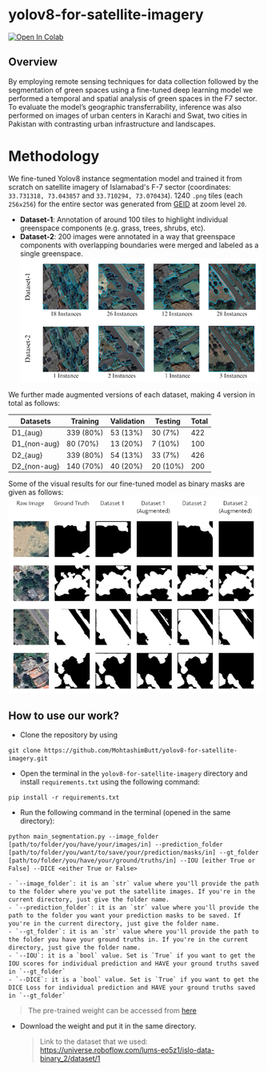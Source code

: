 # yolov8-for-satellite-imagery
[![Open In Colab](https://colab.research.google.com/assets/colab-badge.svg)](https://colab.research.google.com/github/MohtashimButt/yolov8-for-satellite-imagery/blob/master/main_segmentation.ipynb)
## Overview
By employing remote sensing techniques for data collection followed by the segmentation of green spaces using a fine-tuned deep learning model we performed a temporal and spatial analysis of green spaces in the F7 sector. To evaluate the model’s geographic transferrability, inference was also performed on images of urban centers in Karachi and Swat, two cities in Pakistan with contrasting urban infrastructure and landscapes.

# Methodology
We fine-tuned Yolov8 instance segmentation model and trained it from scratch on satellite imagery of Islamabad's F-7 sector (coordinates: `33.731318, 73.043857` and `33.710294, 73.070434`). 1240 `.png` tiles (each `256x256`) for the entire sector was generated from [GEID](https://www.allmapsoft.com/geid/) at zoom level `20`. 
- **Dataset-1**: Annotation of around 100 tiles to highlight individual greenspace components (e.g. grass, trees, shrubs, etc).
- **Dataset-2**: 200 images were annotated in a way that greenspace components with overlapping boundaries were merged and labeled as a single greenspace. 
![annotations](https://github.com/MohtashimButt/yolov8-for-satellite-imagery/blob/master/Assets/t1.png)
  
We further made augmented versions of each dataset, making 4 version in total as follows:  


Datasets | Training | Validation | Testing | Total |
--- | --- | --- | --- |--- |
 D1_{aug}      | 339 (80%) | 53 (13%)   | 30 (7%) | 422|
 D1_{non-aug}  | 80 (70%)  | 13 (20%)   | 7 (10%) | 100|
 D2_{aug}      | 339 (80%) | 54 (13%)   | 33 (7%) | 426|
 D2_{non-aug}  | 140 (70%) | 40 (20%)   | 20 (10%)| 200|

Some of the visual results for our fine-tuned model as binary masks are given as follows:    
![islo](https://github.com/MohtashimButt/yolov8-for-satellite-imagery/blob/master/Assets/islo.png)


## How to use our work?
- Clone the repository by using
```
git clone https://github.com/MohtashimButt/yolov8-for-satellite-imagery.git
```
- Open the terminal in the `yolov8-for-satellite-imagery` directory and install `requirements.txt` using the following command:
```
pip install -r requirements.txt
```
- Run the following command in the terminal (opened in the same directory):
```
python main_segmentation.py --image_folder [path/to/folder/you/have/your/images/in] --prediction_folder [path/to/folder/you/want/to/save/your/prediction/masks/in] --gt_folder [path/to/folder/you/have/your/ground/truths/in] --IOU [either True or False] --DICE <either True or False>
```
```
- `--image_folder`: it is an `str` value where you'll provide the path to the folder where you've put the satellite images. If you're in the current directory, just give the folder name.
- `--prediction_folder`: it is an `str` value where you'll provide the path to the folder you want your prediction masks to be saved. If you're in the current directory, just give the folder name.
- `--gt_folder`: it is an `str` value where you'll provide the path to the folder you have your ground truths in. If you're in the current directory, just give the folder name.
- `--IOU`: it is a `bool` value. Set is `True` if you want to get the IOU scores for individual prediction and HAVE your ground truths saved in `--gt_folder`
- `--DICE`: it is a `bool` value. Set is `True` if you want to get the DICE Loss for individual prediction and HAVE your ground truths saved in `--gt_folder`
```
> The pre-trained weight can be accessed from [here](https://drive.google.com/file/d/1NLJh5ISEsdUsHF5T9bKKjfpEx6d3ZCcI/view?usp=sharing)
- Download the weight and put it in the same directory.

  > Link to the dataset that we used: https://universe.roboflow.com/lums-eo5z1/islo-data-binary_2/dataset/1
  
